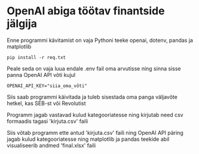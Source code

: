 # OpenAI abiga töötav finantside jälgija

Enne programmi kävitamist on vaja Pythoni teeke openai, dotenv, pandas ja matplotlib
```
pip install -r req.txt
```

Peale seda on vaja luua endale .env fail oma arvutisse ning sinna sisse panna OpenAI API võti kujul
```
OPENAI_API_KEY="siia_oma_võti"
```

Siis saab programmi käivitada ja tuleb sisestada oma panga väljavõte hetkel, kas SEB-st või Revolutist

Programm jagab vastavad kulud kategooriatesse ning kirjutab need csv formaadis tagasi 'kirjuta.csv' faili

Siis võtab programm ette antud 'kirjuta.csv' faili ning OpenAI API päring jagab kulud kategooriatesse ning matplotlib ja pandas teekide abil visualiseerib andmed 'final.xlsx' faili
